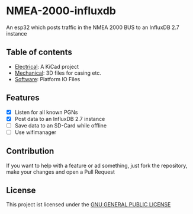# NMEA-2000-influxdb
An esp32 which posts traffic in the NMEA 2000 BUS to an InfluxDB 2.7 instance

## Table of contents

- [Electrical](/Electrical): A KiCad project
- [Mechanical](/Mechanical): 3D files for casing etc.
- [Software](/Software): Platform IO Files

## Features

- [x] Listen for all known PGNs
- [x] Post data to an InfluxDB 2.7 instance
- [ ] Save data to an SD-Card while offline 
- [ ] Use wifimanager

## Contribution

If you want to help with a feature or ad something, just fork the repository, make your changes and open a Pull Request

## License

This project ist licensed under the [GNU GENERAL PUBLIC LICENSE](/LICENSE)
